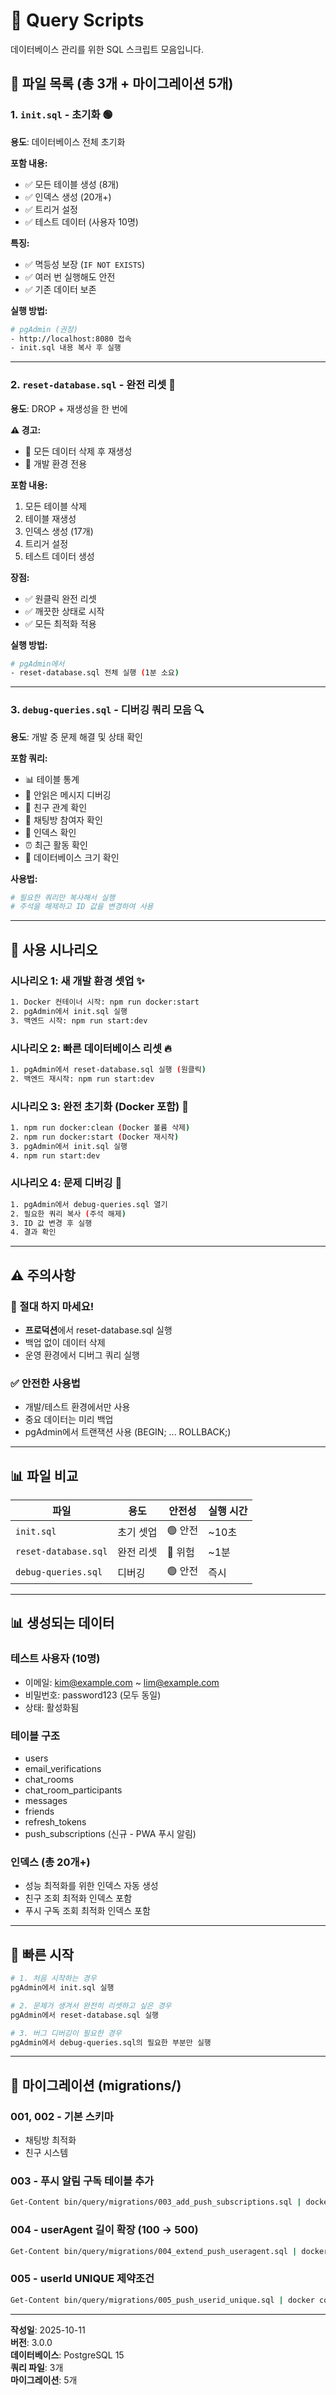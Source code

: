 # 📁 Query Scripts

데이터베이스 관리를 위한 SQL 스크립트 모음입니다.

## 📄 파일 목록 (총 3개 + 마이그레이션 5개)

### 1. `init.sql` - 초기화 🟢
**용도**: 데이터베이스 전체 초기화

**포함 내용:**
- ✅ 모든 테이블 생성 (8개)
- ✅ 인덱스 생성 (20개+)
- ✅ 트리거 설정
- ✅ 테스트 데이터 (사용자 10명)

**특징:**
- ✅ 멱등성 보장 (`IF NOT EXISTS`)
- ✅ 여러 번 실행해도 안전
- ✅ 기존 데이터 보존

**실행 방법:**
```bash
# pgAdmin (권장)
- http://localhost:8080 접속
- init.sql 내용 복사 후 실행
```

---

### 2. `reset-database.sql` - 완전 리셋 🔴
**용도**: DROP + 재생성을 한 번에

**⚠️ 경고:**
- 🔴 모든 데이터 삭제 후 재생성
- 🔴 개발 환경 전용

**포함 내용:**
1. 모든 테이블 삭제
2. 테이블 재생성
3. 인덱스 생성 (17개)
4. 트리거 설정
5. 테스트 데이터 생성

**장점:**
- ✅ 원클릭 완전 리셋
- ✅ 깨끗한 상태로 시작
- ✅ 모든 최적화 적용

**실행 방법:**
```bash
# pgAdmin에서
- reset-database.sql 전체 실행 (1분 소요)
```

---

### 3. `debug-queries.sql` - 디버깅 쿼리 모음 🔍
**용도**: 개발 중 문제 해결 및 상태 확인

**포함 쿼리:**
- 📊 테이블 통계
- 🐛 안읽은 메시지 디버깅
- 👥 친구 관계 확인
- 💬 채팅방 참여자 확인
- 📑 인덱스 확인
- ⏰ 최근 활동 확인
- 💾 데이터베이스 크기 확인

**사용법:**
```bash
# 필요한 쿼리만 복사해서 실행
# 주석을 해제하고 ID 값을 변경하여 사용
```

---

## 🎯 사용 시나리오

### 시나리오 1: 새 개발 환경 셋업 ✨
```bash
1. Docker 컨테이너 시작: npm run docker:start
2. pgAdmin에서 init.sql 실행
3. 백엔드 시작: npm run start:dev
```

### 시나리오 2: 빠른 데이터베이스 리셋 🔥
```bash
1. pgAdmin에서 reset-database.sql 실행 (원클릭)
2. 백엔드 재시작: npm run start:dev
```

### 시나리오 3: 완전 초기화 (Docker 포함) 🔄
```bash
1. npm run docker:clean (Docker 볼륨 삭제)
2. npm run docker:start (Docker 재시작)
3. pgAdmin에서 init.sql 실행
4. npm run start:dev
```

### 시나리오 4: 문제 디버깅 🐛
```bash
1. pgAdmin에서 debug-queries.sql 열기
2. 필요한 쿼리 복사 (주석 해제)
3. ID 값 변경 후 실행
4. 결과 확인
```

---

## ⚠️ 주의사항

### 🔴 절대 하지 마세요!
- **프로덕션**에서 reset-database.sql 실행
- 백업 없이 데이터 삭제
- 운영 환경에서 디버그 쿼리 실행

### ✅ 안전한 사용법
- 개발/테스트 환경에서만 사용
- 중요 데이터는 미리 백업
- pgAdmin에서 트랜잭션 사용 (BEGIN; ... ROLLBACK;)

---

## 📊 파일 비교

| 파일 | 용도 | 안전성 | 실행 시간 |
|------|------|--------|---------|
| `init.sql` | 초기 셋업 | 🟢 안전 | ~10초 |
| `reset-database.sql` | 완전 리셋 | 🔴 위험 | ~1분 |
| `debug-queries.sql` | 디버깅 | 🟢 안전 | 즉시 |

---

## 📊 생성되는 데이터

### 테스트 사용자 (10명)
- 이메일: kim@example.com ~ lim@example.com
- 비밀번호: password123 (모두 동일)
- 상태: 활성화됨

### 테이블 구조
- users
- email_verifications
- chat_rooms
- chat_room_participants
- messages
- friends
- refresh_tokens
- push_subscriptions (신규 - PWA 푸시 알림)

### 인덱스 (총 20개+)
- 성능 최적화를 위한 인덱스 자동 생성
- 친구 조회 최적화 인덱스 포함
- 푸시 구독 조회 최적화 인덱스 포함

---

## 🚀 빠른 시작

```bash
# 1. 처음 시작하는 경우
pgAdmin에서 init.sql 실행

# 2. 문제가 생겨서 완전히 리셋하고 싶은 경우
pgAdmin에서 reset-database.sql 실행

# 3. 버그 디버깅이 필요한 경우
pgAdmin에서 debug-queries.sql의 필요한 부분만 실행
```

---

## 📂 마이그레이션 (migrations/)

### 001, 002 - 기본 스키마
- 채팅방 최적화
- 친구 시스템

### 003 - 푸시 알림 구독 테이블 추가
```bash
Get-Content bin/query/migrations/003_add_push_subscriptions.sql | docker compose -f bin/docker/docker-compose.yml exec -T postgres psql -U postgres -d suchat
```

### 004 - userAgent 길이 확장 (100 → 500)
```bash
Get-Content bin/query/migrations/004_extend_push_useragent.sql | docker compose -f bin/docker/docker-compose.yml exec -T postgres psql -U postgres -d suchat
```

### 005 - userId UNIQUE 제약조건
```bash
Get-Content bin/query/migrations/005_push_userid_unique.sql | docker compose -f bin/docker/docker-compose.yml exec -T postgres psql -U postgres -d suchat
```

---

**작성일**: 2025-10-11  
**버전**: 3.0.0  
**데이터베이스**: PostgreSQL 15  
**쿼리 파일**: 3개  
**마이그레이션**: 5개

